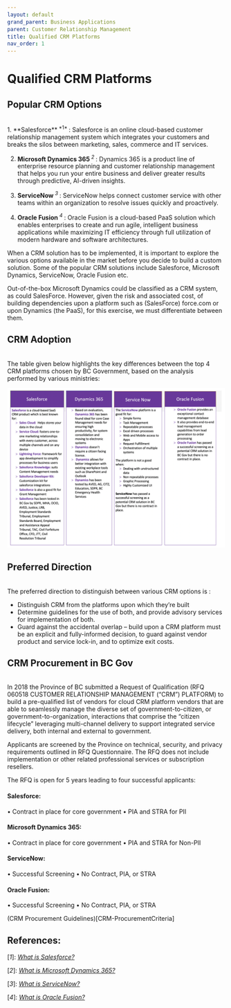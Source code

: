 ```yaml
---
layout: default
grand_parent: Business Applications
parent: Customer Relationship Management
title: Qualified CRM Platforms
nav_order: 1
---
```


# Qualified CRM Platforms

## Popular CRM Options
<br />
1. **Salesforce**<sup> *1* </sup>: Salesforce is an online cloud-based customer relationship management system which integrates your customers and breaks the silos between marketing, sales, commerce and IT services.

2. **Microsoft Dynamics 365**<sup> *2* </sup>: Dynamics 365 is a product line of enterprise resource planning and customer relationship management that helps you run your entire business and deliver greater results through predictive, AI-driven insights.

3. **ServiceNow**<sup> *3* </sup>: ServiceNow helps connect customer service with other teams within an organization to resolve issues quickly and proactively.

4. **Oracle Fusion**<sup> *4* </sup>: Oracle Fusion is a cloud-based PaaS solution which enables enterprises to create and run agile, intelligent business applications while maximizing IT efficiency through full utilization of modern hardware and software architectures.

When a CRM solution has to be implemented, it is important to explore the various options available in the market before you decide to build a custom solution. Some of the popular CRM solutions include Salesforce, Microsoft Dynamics, ServiceNow, Oracle Fusion etc.

Out-of-the-box Microsoft Dynamics could be classified as a CRM system, as could SalesForce.  However, given the risk and associated cost, of building dependencies upon a platform such as (SalesForce) force.com or upon Dynamics (the PaaS), for this exercise, we must differentiate between them.  

## CRM Adoption
<br />
The table given below highlights the key differences between the top 4 CRM platforms chosen by BC Government, based on the analysis performed by various ministries:

![](assets/images/Qualified-CRM.png)


## Preferred Direction
<br />
The preferred direction to distinguish between various CRM options is :

- Distinguish CRM from the platforms upon which they’re built
- Determine guidelines for the use of both, and provide advisory services for implementation of both.  
- Guard against the accidental overlap – build upon a CRM platform must be an explicit and fully-informed decision, to guard against vendor product and service lock-in, and to optimize exit costs. 



## CRM Procurement in BC Gov
<br />
In 2018 the Province of BC submitted a Request of Qualification (RFQ 060518 CUSTOMER RELATIONSHIP MANAGEMENT (“CRM”) PLATFORM) to build a pre-qualified list of vendors for cloud CRM platform vendors that are able to seamlessly manage the diverse set of government-to-citizen, or government-to-organization, interactions that comprise the “citizen lifecycle” leveraging multi-channel delivery to support integrated service delivery, both internal and external to government.

Applicants are screened by the Province on technical, security, and privacy requirements outlined in RFQ Questionnaire. The RFQ does not include implementation or other related professional services or subscription resellers.

The RFQ is open for 5 years leading to four successful applicants:

#### **Salesforce**:

• Contract in place for core government 
• PIA and STRA for PII

#### **Microsoft Dynamics 365**:

• Contract in place for core government 
• PIA and STRA for Non-PII

#### **ServiceNow**:

• Successful Screening 
• No Contract, PIA, or STRA

#### **Oracle Fusion**:

• Successful Screening 
• No Contract, PIA, or STRA

(CRM Procurement Guidelines)[CRM-ProcurementCriteria]


## References:

\[*1*\]: [*What is Salesforce?*](https://www.salesforce.com/ca/products/what-is-salesforce/) 

\[*2*\]: [*What is Microsoft Dynamics 365?*](https://dynamics.microsoft.com/en-us/what-is-dynamics365/)

\[*3*\]: [*What is ServiceNow?*](https://www.servicenow.com/products/customer-service-management.html)

\[*4*\]: [*What is Oracle Fusion?*](https://www.oracle.com/middleware/#:~:text=Cloud%20Platform%20for%20Digital%20Business,modern%20hardware%20and%20software%20architectures.)



